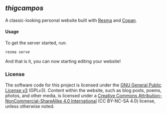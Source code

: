 ## *thigcampos*
A classic-looking personal website built with [Resma](https://github.com/brasilisclub/resma) and [Copan](https://copan.brasilis.club). 


#### Usage
To get the server started, run:

```shell
resma serve
```

And that is it, you can now starting editing your website!

### License
The software code for this project is licensed under the [GNU General Public License v3](./LICENSE) (GPLv3). 
Content within the website, such as blog posts, poems, photos, and other media, is licensed under a [Creative 
Commons Attribution-NonCommercial-ShareAlike 4.0 International](https://creativecommons.org/licenses/by-nc-sa/4.0/deed.pt-br) (CC BY-NC-SA 4.0) license, unless otherwise noted.
